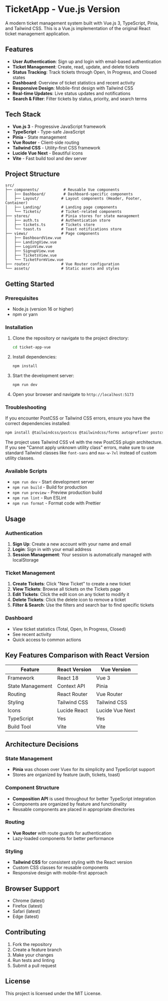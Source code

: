 # TicketApp - Vue.js Version

A modern ticket management system built with Vue.js 3, TypeScript, Pinia, and Tailwind CSS. This is a Vue.js implementation of the original React ticket management application.

## Features

- **User Authentication**: Sign up and login with email-based authentication
- **Ticket Management**: Create, read, update, and delete tickets
- **Status Tracking**: Track tickets through Open, In Progress, and Closed states
- **Dashboard**: Overview of ticket statistics and recent activity
- **Responsive Design**: Mobile-first design with Tailwind CSS
- **Real-time Updates**: Live status updates and notifications
- **Search & Filter**: Filter tickets by status, priority, and search terms

## Tech Stack

- **Vue.js 3** - Progressive JavaScript framework
- **TypeScript** - Type-safe JavaScript
- **Pinia** - State management
- **Vue Router** - Client-side routing
- **Tailwind CSS** - Utility-first CSS framework
- **Lucide Vue Next** - Beautiful icons
- **Vite** - Fast build tool and dev server

## Project Structure

```
src/
├── components/           # Reusable Vue components
│   ├── Dashboard/        # Dashboard-specific components
│   ├── Layout/          # Layout components (Header, Footer, Container)
│   ├── Landing/         # Landing page components
│   └── Tickets/         # Ticket-related components
├── stores/              # Pinia stores for state management
│   ├── auth.ts          # Authentication store
│   ├── tickets.ts       # Tickets store
│   └── toast.ts         # Toast notifications store
├── views/               # Page components
│   ├── DashboardView.vue
│   ├── LandingView.vue
│   ├── LoginView.vue
│   ├── SignupView.vue
│   ├── TicketsView.vue
│   └── TicketFormView.vue
├── router/              # Vue Router configuration
└── assets/              # Static assets and styles
```

## Getting Started

### Prerequisites

- Node.js (version 16 or higher)
- npm or yarn

### Installation

1. Clone the repository or navigate to the project directory:
   ```bash
   cd ticket-app-vue
   ```

2. Install dependencies:
   ```bash
   npm install
   ```

3. Start the development server:
   ```bash
   npm run dev
   ```

4. Open your browser and navigate to `http://localhost:5173`

### Troubleshooting

If you encounter PostCSS or Tailwind CSS errors, ensure you have the correct dependencies installed:

```bash
npm install @tailwindcss/postcss @tailwindcss/forms autoprefixer postcss tailwindcss
```

The project uses Tailwind CSS v4 with the new PostCSS plugin architecture. If you see "Cannot apply unknown utility class" errors, make sure to use standard Tailwind classes like `font-sans` and `max-w-7xl` instead of custom utility classes.

### Available Scripts

- `npm run dev` - Start development server
- `npm run build` - Build for production
- `npm run preview` - Preview production build
- `npm run lint` - Run ESLint
- `npm run format` - Format code with Prettier

## Usage

### Authentication

1. **Sign Up**: Create a new account with your name and email
2. **Login**: Sign in with your email address
3. **Session Management**: Your session is automatically managed with localStorage

### Ticket Management

1. **Create Tickets**: Click "New Ticket" to create a new ticket
2. **View Tickets**: Browse all tickets on the Tickets page
3. **Edit Tickets**: Click the edit icon on any ticket to modify it
4. **Delete Tickets**: Click the delete icon to remove a ticket
5. **Filter & Search**: Use the filters and search bar to find specific tickets

### Dashboard

- View ticket statistics (Total, Open, In Progress, Closed)
- See recent activity
- Quick access to common actions

## Key Features Comparison with React Version

| Feature | React Version | Vue Version |
|---------|-------------|-------------|
| Framework | React 18 | Vue 3 |
| State Management | Context API | Pinia |
| Routing | React Router | Vue Router |
| Styling | Tailwind CSS | Tailwind CSS |
| Icons | Lucide React | Lucide Vue Next |
| TypeScript | Yes | Yes |
| Build Tool | Vite | Vite |

## Architecture Decisions

### State Management
- **Pinia** was chosen over Vuex for its simplicity and TypeScript support
- Stores are organized by feature (auth, tickets, toast)

### Component Structure
- **Composition API** is used throughout for better TypeScript integration
- Components are organized by feature and functionality
- Reusable components are placed in appropriate directories

### Routing
- **Vue Router** with route guards for authentication
- Lazy-loaded components for better performance

### Styling
- **Tailwind CSS** for consistent styling with the React version
- Custom CSS classes for reusable components
- Responsive design with mobile-first approach

## Browser Support

- Chrome (latest)
- Firefox (latest)
- Safari (latest)
- Edge (latest)

## Contributing

1. Fork the repository
2. Create a feature branch
3. Make your changes
4. Run tests and linting
5. Submit a pull request

## License

This project is licensed under the MIT License.